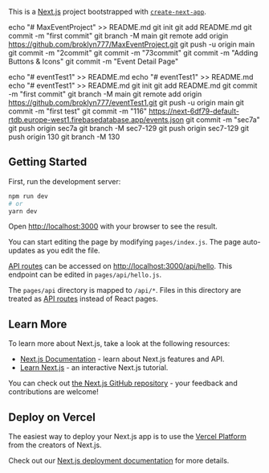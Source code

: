 This is a [Next.js](https://nextjs.org/) project bootstrapped with [`create-next-app`](https://github.com/vercel/next.js/tree/canary/packages/create-next-app).

echo "# MaxEventProject" >> README.md
git init
git add README.md
git commit -m "first commit"
git branch -M main
git remote add origin https://github.com/broklyn777/MaxEventProject.git
git push -u origin main
git commit -m "2commit"
git commit -m "73commit"
git commit -m "Adding Buttons & Icons"
git commit -m "Event Detail Page"

echo "# eventTest1" >> README.md
echo "# eventTest1" >> README.md
echo "# eventTest1" >> README.md
git init
git add README.md
git commit -m "first commit"
git branch -M main
git remote add origin https://github.com/broklyn777/eventTest1.git
git push -u origin main
git commit -m "first test"
git commit -m "116"
https://next-6df79-default-rtdb.europe-west1.firebasedatabase.app/events.json
git commit -m "sec7a"
git push origin sec7a
git branch -M sec7-129
git push origin sec7-129
git push origin 130
git branch -M 130
## Getting Started

First, run the development server:

```bash
npm run dev
# or
yarn dev
```

Open [http://localhost:3000](http://localhost:3000) with your browser to see the result.

You can start editing the page by modifying `pages/index.js`. The page auto-updates as you edit the file.

[API routes](https://nextjs.org/docs/api-routes/introduction) can be accessed on [http://localhost:3000/api/hello](http://localhost:3000/api/hello). This endpoint can be edited in `pages/api/hello.js`.

The `pages/api` directory is mapped to `/api/*`. Files in this directory are treated as [API routes](https://nextjs.org/docs/api-routes/introduction) instead of React pages.

## Learn More

To learn more about Next.js, take a look at the following resources:

- [Next.js Documentation](https://nextjs.org/docs) - learn about Next.js features and API.
- [Learn Next.js](https://nextjs.org/learn) - an interactive Next.js tutorial.

You can check out [the Next.js GitHub repository](https://github.com/vercel/next.js/) - your feedback and contributions are welcome!

## Deploy on Vercel

The easiest way to deploy your Next.js app is to use the [Vercel Platform](https://vercel.com/new?utm_medium=default-template&filter=next.js&utm_source=create-next-app&utm_campaign=create-next-app-readme) from the creators of Next.js.

Check out our [Next.js deployment documentation](https://nextjs.org/docs/deployment) for more details.
